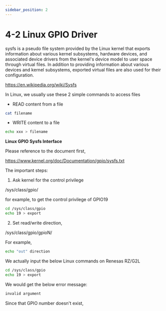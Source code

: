 ```yaml
---
sidebar_position: 2
---
```

# 4-2 Linux GPIO Driver

sysfs is a pseudo file system provided by the Linux kernel that exports information about various kernel subsystems, hardware devices, and associated device drivers from the kernel's device model to user space through virtual files. In addition to providing information about various devices and kernel subsystems, exported virtual files are also used for their configuration.

<https://en.wikipedia.org/wiki/Sysfs>

In Linux, we usually use these 2 simple commands to access files  

- READ content from a file

```bash
cat filename
```

- WRITE content to a file

```bash
echo xxx > filename
```

**Linux GPIO Sysfs Interface**  

Please reference to the document first,

<https://www.kernel.org/doc/Documentation/gpio/sysfs.txt>

The important steps:

1. Ask kernel for the control privilege

/sys/class/gpio/

for example, to get the control privilege of GPIO19

```bash
cd /sys/class/gpio
echo 19 > export  
```

2. Set read/write direction,  

/sys/class/gpio/gpioN/

For example,  

```bash
echo "out" direction
```

We actually input the below Linux commands on Renesas RZ/G2L  

```bash
cd /sys/class/gpio
echo 19 > export
```

We would get the below error message:  

```bash
invalid argument
```

Since that GPIO number doesn't exist,  
